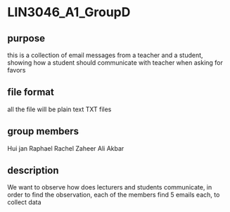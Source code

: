 # LIN3046_A1_GroupD

## purpose
this is a collection of email messages from a teacher and a student, showing how a student should communicate with teacher when asking for favors 

## file format 
all the file will be plain text TXT files

## group members 
Hui jan 
Raphael 
Rachel 
Zaheer Ali Akbar 

## description
We want to observe how does lecturers and students communicate, in order to find the observation, each of the members find 5 emails each, to collect data
